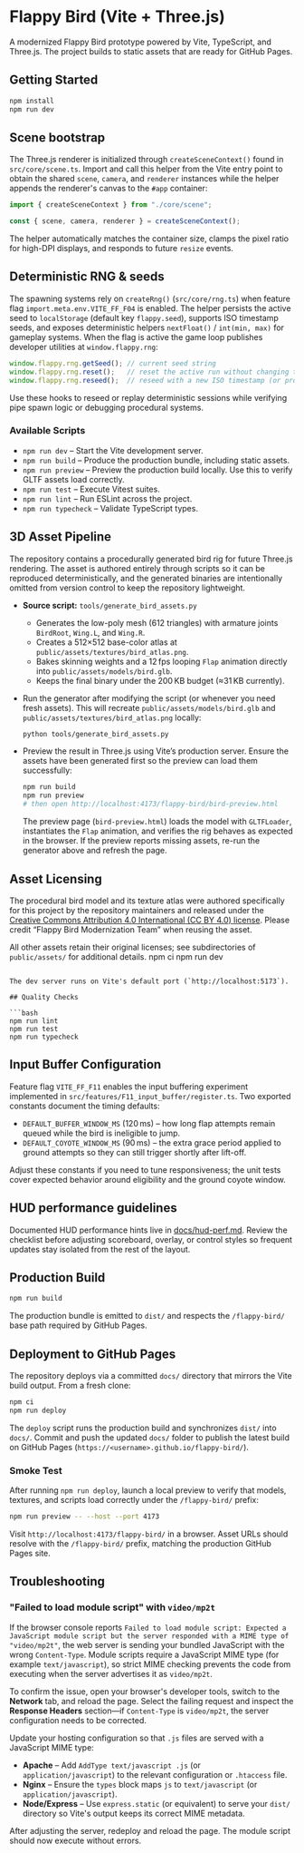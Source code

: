 # Flappy Bird (Vite + Three.js)

A modernized Flappy Bird prototype powered by Vite, TypeScript, and Three.js. The project builds to static assets that are ready
for GitHub Pages.

## Getting Started

```bash
npm install
npm run dev
```

## Scene bootstrap

The Three.js renderer is initialized through `createSceneContext()` found in
`src/core/scene.ts`. Import and call this helper from the Vite entry point to
obtain the shared `scene`, `camera`, and `renderer` instances while the helper
appends the renderer's canvas to the `#app` container:

```ts
import { createSceneContext } from "./core/scene";

const { scene, camera, renderer } = createSceneContext();
```

The helper automatically matches the container size, clamps the pixel ratio for
high-DPI displays, and responds to future `resize` events.

## Deterministic RNG & seeds

The spawning systems rely on `createRng()` (`src/core/rng.ts`) when feature flag
`import.meta.env.VITE_FF_F04` is enabled. The helper persists the active seed to
`localStorage` (default key `flappy.seed`), supports ISO timestamp seeds, and
exposes deterministic helpers `nextFloat()` / `int(min, max)` for gameplay
systems. When the flag is active the game loop publishes developer utilities at
`window.flappy.rng`:

```js
window.flappy.rng.getSeed(); // current seed string
window.flappy.rng.reset();   // reset the active run without changing the seed
window.flappy.rng.reseed();  // reseed with a new ISO timestamp (or provide one)
```

Use these hooks to reseed or replay deterministic sessions while verifying pipe
spawn logic or debugging procedural systems.

### Available Scripts

- `npm run dev` – Start the Vite development server.
- `npm run build` – Produce the production bundle, including static assets.
- `npm run preview` – Preview the production build locally. Use this to verify GLTF assets load correctly.
- `npm run test` – Execute Vitest suites.
- `npm run lint` – Run ESLint across the project.
- `npm run typecheck` – Validate TypeScript types.

## 3D Asset Pipeline

The repository contains a procedurally generated bird rig for future Three.js rendering. The asset is authored entirely through scripts so it can be reproduced deterministically, and the generated binaries are intentionally omitted from version control to keep the repository lightweight.

- **Source script:** `tools/generate_bird_assets.py`
  - Generates the low-poly mesh (612 triangles) with armature joints `BirdRoot`, `Wing.L`, and `Wing.R`.
  - Creates a 512×512 base-color atlas at `public/assets/textures/bird_atlas.png`.
  - Bakes skinning weights and a 12 fps looping `Flap` animation directly into `public/assets/models/bird.glb`.
  - Keeps the final binary under the 200 KB budget (≈31 KB currently).
- Run the generator after modifying the script (or whenever you need fresh assets). This will recreate `public/assets/models/bird.glb` and `public/assets/textures/bird_atlas.png` locally:

  ```bash
  python tools/generate_bird_assets.py
  ```

- Preview the result in Three.js using Vite’s production server. Ensure the assets have been generated first so the preview can load them successfully:

  ```bash
  npm run build
  npm run preview
  # then open http://localhost:4173/flappy-bird/bird-preview.html
  ```

  The preview page (`bird-preview.html`) loads the model with `GLTFLoader`, instantiates the `Flap` animation, and verifies the rig behaves as expected in the browser. If the preview reports missing assets, re-run the generator above and refresh the page.

## Asset Licensing

The procedural bird model and its texture atlas were authored specifically for this project by the repository maintainers and released under the [Creative Commons Attribution 4.0 International (CC BY 4.0) license](https://creativecommons.org/licenses/by/4.0/). Please credit “Flappy Bird Modernization Team” when reusing the asset.

All other assets retain their original licenses; see subdirectories of `public/assets/` for additional details.
npm ci
npm run dev
```

The dev server runs on Vite's default port (`http://localhost:5173`).

## Quality Checks

```bash
npm run lint
npm run test
npm run typecheck
```

## Input Buffer Configuration

Feature flag `VITE_FF_F11` enables the input buffering experiment implemented in
`src/features/F11_input_buffer/register.ts`. Two exported constants document the
timing defaults:

- `DEFAULT_BUFFER_WINDOW_MS` (120 ms) – how long flap attempts remain queued
  while the bird is ineligible to jump.
- `DEFAULT_COYOTE_WINDOW_MS` (90 ms) – the extra grace period applied to ground
  attempts so they can still trigger shortly after lift-off.

Adjust these constants if you need to tune responsiveness; the unit tests cover
expected behavior around eligibility and the ground coyote window.

## HUD performance guidelines

Documented HUD performance hints live in [docs/hud-perf.md](docs/hud-perf.md). Review the checklist before adjusting scoreboard, overlay, or control styles so frequent updates stay isolated from the rest of the layout.

## Production Build

```bash
npm run build
```

The production bundle is emitted to `dist/` and respects the `/flappy-bird/` base path required by GitHub Pages.

## Deployment to GitHub Pages

The repository deploys via a committed `docs/` directory that mirrors the Vite build output. From a fresh clone:

```bash
npm ci
npm run deploy
```

The `deploy` script runs the production build and synchronizes `dist/` into `docs/`. Commit and push the updated `docs/` folder to
publish the latest build on GitHub Pages (`https://<username>.github.io/flappy-bird/`).

### Smoke Test

After running `npm run deploy`, launch a local preview to verify that models, textures, and scripts load correctly under the
`/flappy-bird/` prefix:

```bash
npm run preview -- --host --port 4173
```

Visit `http://localhost:4173/flappy-bird/` in a browser. Asset URLs should resolve with the `/flappy-bird/` prefix, matching the
production GitHub Pages site.

## Troubleshooting

### "Failed to load module script" with `video/mp2t`

If the browser console reports `Failed to load module script: Expected a JavaScript module script but the server responded with a MIME type of "video/mp2t"`, the web server is sending your bundled JavaScript with the wrong `Content-Type`. Module scripts require a JavaScript MIME type (for example `text/javascript`), so strict MIME checking prevents the code from executing when the server advertises it as `video/mp2t`.

To confirm the issue, open your browser's developer tools, switch to the **Network** tab, and reload the page. Select the failing request and inspect the **Response Headers** section—if `Content-Type` is `video/mp2t`, the server configuration needs to be corrected.

Update your hosting configuration so that `.js` files are served with a JavaScript MIME type:

- **Apache** – Add `AddType text/javascript .js` (or `application/javascript`) to the relevant configuration or `.htaccess` file.
- **Nginx** – Ensure the `types` block maps `js` to `text/javascript` (or `application/javascript`).
- **Node/Express** – Use `express.static` (or equivalent) to serve your `dist/` directory so Vite's output keeps its correct MIME metadata.

After adjusting the server, redeploy and reload the page. The module script should now execute without errors.
